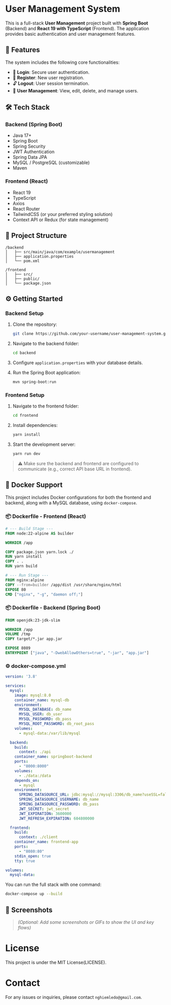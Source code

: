 # User Management System

This is a full-stack **User Management** project built with **Spring Boot** (Backend) and **React 19 with TypeScript** (Frontend). The application provides basic authentication and user management features.

## 🚀 Features

The system includes the following core functionalities:

- 🔐 **Login**: Secure user authentication.
- 📝 **Register**: New user registration.
- 🔓 **Logout**: User session termination.
- 👥 **User Management**: View, edit, delete, and manage users.

## 🛠️ Tech Stack

### Backend (Spring Boot)
- Java 17+
- Spring Boot
- Spring Security
- JWT Authentication
- Spring Data JPA
- MySQL / PostgreSQL (customizable)
- Maven

### Frontend (React)
- React 19
- TypeScript
- Axios
- React Router
- TailwindCSS (or your preferred styling solution)
- Context API or Redux (for state management)

## 📁 Project Structure

```
/backend
│   ├── src/main/java/com/example/usermanagement
│   ├── application.properties
│   └── pom.xml

/frontend
│   ├── src/
│   ├── public/
│   └── package.json
```

## ⚙️ Getting Started

### Backend Setup

1. Clone the repository:
   ```bash
   git clone https://github.com/your-username/user-management-system.git
   ```

2. Navigate to the backend folder:
   ```bash
   cd backend
   ```

3. Configure `application.properties` with your database details.

4. Run the Spring Boot application:
   ```bash
   mvn spring-boot:run
   ```

### Frontend Setup

1. Navigate to the frontend folder:
   ```bash
   cd frontend
   ```

2. Install dependencies:
   ```bash
   yarn install
   ```

3. Start the development server:
   ```bash
   yarn run dev
   ```

> ⚠️ Make sure the backend and frontend are configured to communicate (e.g., correct API base URL in frontend).


## 🐳 Docker Support

This project includes Docker configurations for both the frontend and backend, along with a MySQL database, using `docker-compose`.

### 📦 Dockerfile - Frontend (React)

```Dockerfile
# --- Build Stage ---
FROM node:22-alpine AS builder

WORKDIR /app

COPY package.json yarn.lock ./
RUN yarn install
COPY . .
RUN yarn build

# --- Run Stage ---
FROM nginx:alpine
COPY --from=builder /app/dist /usr/share/nginx/html
EXPOSE 80
CMD ["nginx", "-g", "daemon off;"]
```

### 📦 Dockerfile - Backend (Spring Boot)

```Dockerfile
FROM openjdk:23-jdk-slim

WORKDIR /app
VOLUME /tmp
COPY target/*.jar app.jar

EXPOSE 8089
ENTRYPOINT ["java", "-DwebAllowOthers=true", "-jar", "app.jar"]
```

### ⚙️ docker-compose.yml

```yaml
version: '3.8'

services:
  mysql:
    image: mysql:8.0
    container_name: mysql-db
    environment:
      MYSQL_DATABASE: db_name
      MYSQL_USER: db_user
      MYSQL_PASSWORD: db_pass
      MYSQL_ROOT_PASSWORD: db_root_pass
    volumes:
      - mysql-data:/var/lib/mysql

  backend:
    build:
      context: ./api
    container_name: springboot-backend
    ports:
      - "8000:8000"
    volumes:
      - ./data:/data
    depends_on:
      - mysql
    environment:
      SPRING_DATASOURCE_URL: jdbc:mysql://mysql:3306/db_name?useSSL=false&allowPublicKeyRetrieval=true
      SPRING_DATASOURCE_USERNAME: db_name
      SPRING_DATASOURCE_PASSWORD: db_pass
      JWT_SECRET: jwt_secret
      JWT_EXPIRATION: 3600000
      JWT_REFRESH_EXPIRATION: 604800000

  frontend:
    build:
      context: ./client
    container_name: frontend-app
    ports:
      - "8080:80"
    stdin_open: true
    tty: true

volumes:
  mysql-data:
```

You can run the full stack with one command:

```bash
docker-compose up --build
```

## 📸 Screenshots

> *(Optional: Add some screenshots or GIFs to show the UI and key flows)*

# License

This project is under the MIT License(LICENSE).

# Contact

For any issues or inquiries, please contact `nghiemledo@gmail.com`.